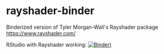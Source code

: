 # rayshader-binder
Binderized version of Tyler Morgan-Wall's Rayshader package https://www.rayshader.com/


RStudio with Rayshader working: [![Binder](https://mybinder.org/badge_logo.svg))](https://mybinder.org/v2/gh/fomightez/rayshader-binder/master?urlpath=rstudio)
